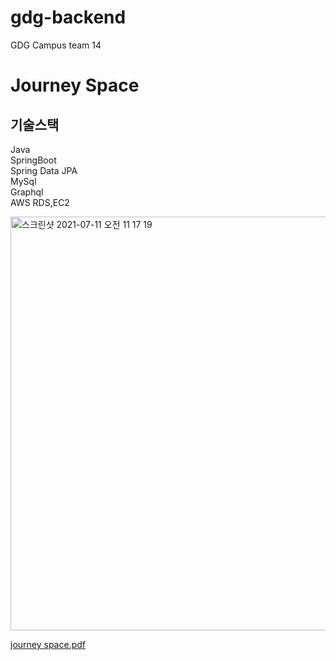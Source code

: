 # gdg-backend
GDG Campus team 14

# Journey Space 
## 기술스택  
Java   
SpringBoot   
Spring Data JPA   
MySql   
Graphql   
AWS RDS,EC2

<img width="662" alt="스크린샷 2021-07-11 오전 11 17 19" src="https://user-images.githubusercontent.com/37287788/125180810-970a9b00-e239-11eb-8725-786d0dd06f8b.png">


[journey space.pdf](https://github.com/gdg14/gdg-journeyspace-backend/files/6796240/journey.space.pdf)
